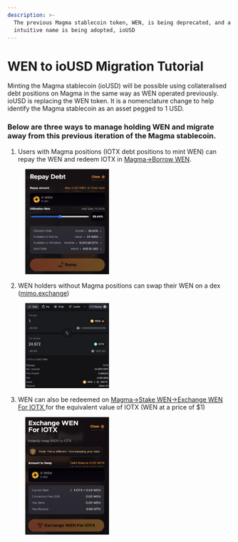 ```yaml
---
description: >-
  The previous Magma stablecoin token, WEN, is being deprecated, and a more
  intuitive name is being adopted, ioUSD
---
```


# WEN to ioUSD Migration Tutorial

Minting the Magma stablecoin (ioUSD) will be possible using collateralised debt positions on Magma in the same way as WEN operated previously. ioUSD is replacing the WEN token. It is a nomenclature change to help identify the Magma stablecoin as an asset pegged to 1 USD.

### Below are three ways to manage holding WEN and migrate away from this previous iteration of the Magma stablecoin.&#x20;

1. Users with Magma positions (IOTX debt positions to mint WEN) can repay the WEN and redeem IOTX in [Magma->Borrow WEN](https://app.magma.finance/).

<figure><img src="../.gitbook/assets/Screenshot 2024-10-31 at 23.07.32.png" alt="" width="188"><figcaption></figcaption></figure>

2. WEN holders without Magma positions can swap their WEN on a dex ([mimo.exchange](https://mimo.exchange))

<figure><img src="../.gitbook/assets/Screenshot 2024-10-31 at 23.09.34.png" alt="" width="188"><figcaption></figcaption></figure>

3. WEN can also be redeemed on [Magma->Stake WEN->Exchange WEN For IOTX ](https://app.magma.finance/stake)for the equivalent value of IOTX (WEN at a price of $1)

<figure><img src="../.gitbook/assets/Screenshot 2024-10-31 at 23.05.22.png" alt="" width="188"><figcaption></figcaption></figure>
